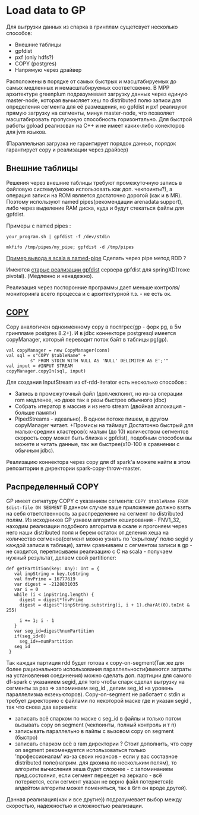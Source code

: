 # Load data to GP
Для выгрузки данных из спарка в гринплам сущетсвует несколько способов:
 - Внешние таблицы 
  - gpfdist
  - pxf (only hdfs?)
 - COPY (postgres)
 - Напрямую через драйвер
 
 Расположены в порядке от самых быстрых и масштабируемых до самых медленных и немасштабируемых соответсвенно. 
 В MPP архитектуре greenplum подразумевает загрузку данных через единую master-node, которая вычисляет хеш по distributed
 полю записи для определения сегмента для её размещения, но gpfdist и pxf реализуют прямую загрузку на сегменты, минуя master-node,
 что позволяет масштабировать пропускную способность горизонтально. Для быстрой работы gpload реализован на C++ и не имеет каких-либо
 конекторов для jvm языков.
 
 (Параллельная загрузка не гарантирует порядок данных, порядок гарантирует copy и реализации через драйвер)
 
 ## Внешние таблицы
 
 Решения через внешние таблицы требуют промежуточную запись в файловую систему(можно использовать как доп. чекпоинты?),
 а операция записи на ROM является достаточно дорогой (как и в MR). Поэтому используют named pipes(рекомендации arenadata support),
 либо через выделение RAM диска, куда и будут стекаться файлы для gpfdist. 
 
  Примеры с named pipes :
 ```
 your_program.sh | gpfdist -f /dev/stdin
 ```
 
 ```
 mkfifo /tmp/pipes/my_pipe; gpfdist -d /tmp/pipes
 ```
 
 [Пример вывода в scala в named-pipe](https://stackoverflow.com/questions/28095469/stream-input-to-external-process-in-scala)
 Сделать через pipe метод RDD ?
 
 Имеются [старые реализации gpfdist](https://github.com/spring-cloud-stream-app-starters/gpfdist) сервера gpfdist для springXD(тоже pivotal).
 (Медленно и ненадежно).
 
 Реализация через посторонние программы дает меньше контроля/мониторинга всего процесса и с архитектурной т.з. - не есть ок.
 
 ## [COPY](https://gpdb.docs.pivotal.io/43190/ref_guide/sql_commands/COPY.html)
 Copy аналогичен одноименному copy в постгрес(gp - форк pg, в 5м гринпламе postgres 8.2+).
 И в jdbc коннекторе postgresql имеется copyManager, который переводит поток байт в таблицы pg(gp).
 ```
 val copyManager = new CopyManager(conn)
 val sql = s"COPY $tableName" +
          s" FROM STDIN WITH NULL AS 'NULL' DELIMITER AS E';'"
 val input = #INPUT STREAM
 copyManager.copyIn(sql, input)
 ``` 
 Для создания InputStream из df-rdd-iterator есть несколько способов :
  - Запись в промежуточный файл (доп.чекпоинт, но из-за операции rom медленее, но даже так в разы быстрее обычного jdbc)
  - Собрать итератор в массив и из него stream (двойная аллокация - больше памяти)
  - PipedStreams - идеально). В одном потоке пишем, в другом copyManager читает. +Промисы на таймаут
 Достаточно быстрый для малых-средних кластеров(с малым (до 10) количеством сегментов скорость copy может быть близка к gpfdist), подобным способом вы можете и читать данные, так же быстрее(х10-100 в сравнении с обычным jdbc).
 
 
  Реализацию коннектора через copy для df spark'a можете найти в этом репозитории в директории spark-copy-throw-master.
 
 ## Распределенный COPY
 GP имеет сигнатуру COPY с указанием сегмента:
 ```COPY $tableName FROM $dist-file ON SEGMENT```
 В данном случае ваше приложение должно взять на себя ответственность за распределение на сегмент по distributed полям.
 Из исходников GP узнаем алгоритм хеширования - FNV1_32, находим реализации подобного алгоритма в скале и прогоняем через
 него наши distributed поля и берем остаток от деления хеша на количество сегменов(сегмент можно узнать по 'скрытому' полю segid у каждой записи в таблице),
 затем сравниваем с сегментом записи в gp - не сходится, переписываем реализацию с C на scala - получаем нужный результат, делаем свой partitioner:
 ```
def getPartition(key: Any): Int = {
    val inpString = key.toString
    val fnvPrime = 16777619
    var digest = -2128831035
    var i = 0
    while (i < inpString.length) {
      digest = digest*fnvPrime
      digest = digest^(inpString.substring(i, i + 1).charAt(0).toInt & 255)
      
      i += 1; i - 1
    }
    var seg_id=digest%numPartition
    if(seg_id<0)
      seg_id+=numPartition
    seg_id
  }
 ```
 Так каждая партиция rdd будет готова к copy-on-segment(Так же для более рационального использования параллельности(имеются затраты на установления соединения) можно сделать
 доп. партиции для самого df-spark с указанием segid, для того чтобы спарк сделал выгрузку на сегменты за раз => запоминаем seg_id
 , делим seg_id на уровень параллелизма екзекьюторов). Copy-on-segment не работает с stdin и требует директорию с файлами по некоторой маске где и указан segid
 , так что снова два варианта:
  - записать всё спарком по маске с seg_id в файлы и только потом вызывать copy on segment (чекпоинты, полный контроль и т п)
  - записывать параллельно в пайпы с вызовом copy on segment (быстро)
  - записать спарком всё в ram директории ?
  Стоит дополнить, что copy on segment рекомендуется использоваться только 'профессионалам' из-за своих нюансов - если у вас составное distributed поле(наприм. для джоина по нескольким полям),
  то алгоритм вычисления хеша будет сложнее - с запоминанием пред.состояния, если сегмент переедет на зеркало - всё потеряется, если сегмент указан не верно файл потеряется(с апдейтом алгоритм может поменяться, так в 6гп он вроде другой).
  
  Данная реализация(как и все другие)) подразумевает выбор между скоростью, надежностью и сложностью реализации.
  
